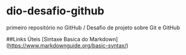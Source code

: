 # dio-desafio-github
primeiro repositório no GitHub / Desafio de projeto sobre Git e GitHub

##Links Úteis
[Sintaxe Basica do Markdown] (https://www.markdownguide.org/basic-syntax/)

